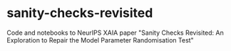 # sanity-checks-revisited
Code and notebooks to NeurIPS XAIA paper "Sanity Checks Revisited: An Exploration to Repair the Model Parameter Randomisation Test"
